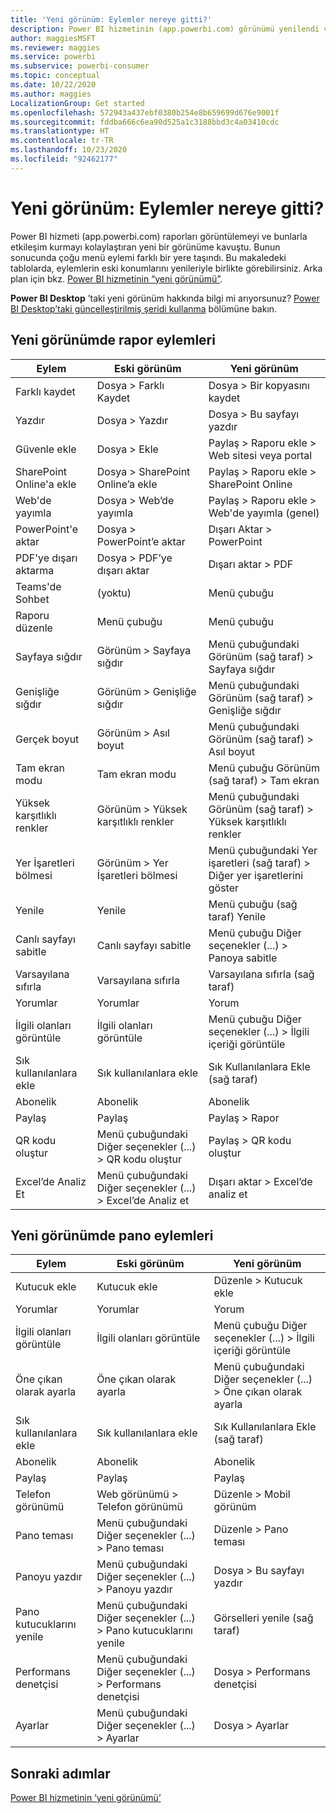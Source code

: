 ```yaml
---
title: 'Yeni görünüm: Eylemler nereye gitti?'
description: Power BI hizmetinin (app.powerbi.com) görünümü yenilendi ve çoğu eylem farklı bir yere taşındı. Bu makale, eylemlerin eski konumlarını ve yenilerini bir arada gösteren tabloları ele alır.
author: maggiesMSFT
ms.reviewer: maggies
ms.service: powerbi
ms.subservice: powerbi-consumer
ms.topic: conceptual
ms.date: 10/22/2020
ms.author: maggies
LocalizationGroup: Get started
ms.openlocfilehash: 572943a437ebf0380b254e8b659699d676e9001f
ms.sourcegitcommit: fddba666c6ea90d525a1c3188bbd3c4a03410cdc
ms.translationtype: HT
ms.contentlocale: tr-TR
ms.lasthandoff: 10/23/2020
ms.locfileid: "92462177"
---
```

# <a name="the-new-look-where-did-the-actions-go"></a>Yeni görünüm: Eylemler nereye gitti?

Power BI hizmeti (app.powerbi.com) raporları görüntülemeyi ve bunlarla etkileşim kurmayı kolaylaştıran yeni bir görünüme kavuştu. Bunun sonucunda çoğu menü eylemi farklı bir yere taşındı. Bu makaledeki tablolarda, eylemlerin eski konumlarını yenileriyle birlikte görebilirsiniz. Arka plan için bkz. [Power BI hizmetinin “yeni görünümü”](service-new-look.md).

**Power BI Desktop** ’taki yeni görünüm hakkında bilgi mi arıyorsunuz? [Power BI Desktop’taki güncelleştirilmiş şeridi kullanma](../create-reports/desktop-ribbon.md) bölümüne bakın.

## <a name="report-actions-in-the-new-look"></a>Yeni görünümde rapor eylemleri

|Eylem  |Eski görünüm |Yeni görünüm  |
|---------|---------|---------|
| Farklı kaydet | Dosya > Farklı Kaydet  | Dosya > Bir kopyasını kaydet |
| Yazdır | Dosya > Yazdır | Dosya > Bu sayfayı yazdır |
| Güvenle ekle | Dosya > Ekle | Paylaş > Raporu ekle > Web sitesi veya portal |
| SharePoint Online'a ekle | Dosya > SharePoint Online’a ekle | Paylaş > Raporu ekle > SharePoint Online |
| Web'de yayımla | Dosya > Web’de yayımla | Paylaş > Raporu ekle > Web'de yayımla (genel) |
| PowerPoint'e aktar | Dosya > PowerPoint’e aktar | Dışarı Aktar > PowerPoint |
| PDF'ye dışarı aktarma | Dosya > PDF’ye dışarı aktar | Dışarı aktar > PDF |
| Teams'de Sohbet | (yoktu) | Menü çubuğu |
|Raporu düzenle  | Menü çubuğu   | Menü çubuğu |
| Sayfaya sığdır | Görünüm > Sayfaya sığdır | Menü çubuğundaki Görünüm (sağ taraf) > Sayfaya sığdır |
| Genişliğe sığdır | Görünüm > Genişliğe sığdır | Menü çubuğundaki Görünüm (sağ taraf) > Genişliğe sığdır |
| Gerçek boyut | Görünüm > Asıl boyut | Menü çubuğundaki Görünüm (sağ taraf) > Asıl boyut |
| Tam ekran modu | Tam ekran modu | Menü çubuğu Görünüm (sağ taraf) > Tam ekran |
| Yüksek karşıtlıklı renkler | Görünüm > Yüksek karşıtlıklı renkler | Menü çubuğundaki Görünüm (sağ taraf) > Yüksek karşıtlıklı renkler |
| Yer İşaretleri bölmesi | Görünüm > Yer İşaretleri bölmesi |  Menü çubuğundaki Yer işaretleri (sağ taraf) > Diğer yer işaretlerini göster |
| Yenile | Yenile | Menü çubuğu (sağ taraf) Yenile |
| Canlı sayfayı sabitle | Canlı sayfayı sabitle | Menü çubuğu Diğer seçenekler (...) > Panoya sabitle |
| Varsayılana sıfırla | Varsayılana sıfırla | Varsayılana sıfırla (sağ taraf) |
| Yorumlar | Yorumlar | Yorum |
| İlgili olanları görüntüle | İlgili olanları görüntüle | Menü çubuğu Diğer seçenekler (...) > İlgili içeriği görüntüle |
| Sık kullanılanlara ekle | Sık kullanılanlara ekle | Sık Kullanılanlara Ekle (sağ taraf) |
| Abonelik | Abonelik |Abonelik |
| Paylaş | Paylaş | Paylaş > Rapor |
| QR kodu oluştur | Menü çubuğundaki Diğer seçenekler (...) > QR kodu oluştur | Paylaş > QR kodu oluştur |
| Excel’de Analiz Et | Menü çubuğundaki Diğer seçenekler (...) > Excel’de Analiz et | Dışarı aktar > Excel’de analiz et |


## <a name="dashboard-actions-in-the-new-look"></a>Yeni görünümde pano eylemleri

|Eylem  |Eski görünüm  |Yeni görünüm  |
|---------|---------|---------|
| Kutucuk ekle | Kutucuk ekle | Düzenle > Kutucuk ekle |
| Yorumlar | Yorumlar | Yorum |
| İlgili olanları görüntüle | İlgili olanları görüntüle | Menü çubuğu Diğer seçenekler (...) > İlgili içeriği görüntüle |
| Öne çıkan olarak ayarla | Öne çıkan olarak ayarla| Menü çubuğundaki Diğer seçenekler (...) > Öne çıkan olarak ayarla|
| Sık kullanılanlara ekle | Sık kullanılanlara ekle | Sık Kullanılanlara Ekle (sağ taraf) |
| Abonelik | Abonelik |Abonelik |
| Paylaş | Paylaş | Paylaş |
| Telefon görünümü | Web görünümü > Telefon görünümü | Düzenle > Mobil görünüm |
| Pano teması | Menü çubuğundaki Diğer seçenekler (...) > Pano teması | Düzenle > Pano teması |
| Panoyu yazdır | Menü çubuğundaki Diğer seçenekler (...) > Panoyu yazdır | Dosya > Bu sayfayı yazdır |
| Pano kutucuklarını yenile | Menü çubuğundaki Diğer seçenekler (...) > Pano kutucuklarını yenile | Görselleri yenile (sağ taraf) |
| Performans denetçisi | Menü çubuğundaki Diğer seçenekler (...) > Performans denetçisi | Dosya > Performans denetçisi |
| Ayarlar | Menü çubuğundaki Diğer seçenekler (...) > Ayarlar | Dosya > Ayarlar |

## <a name="next-steps"></a>Sonraki adımlar

[Power BI hizmetinin ‘yeni görünümü’](service-new-look.md)
